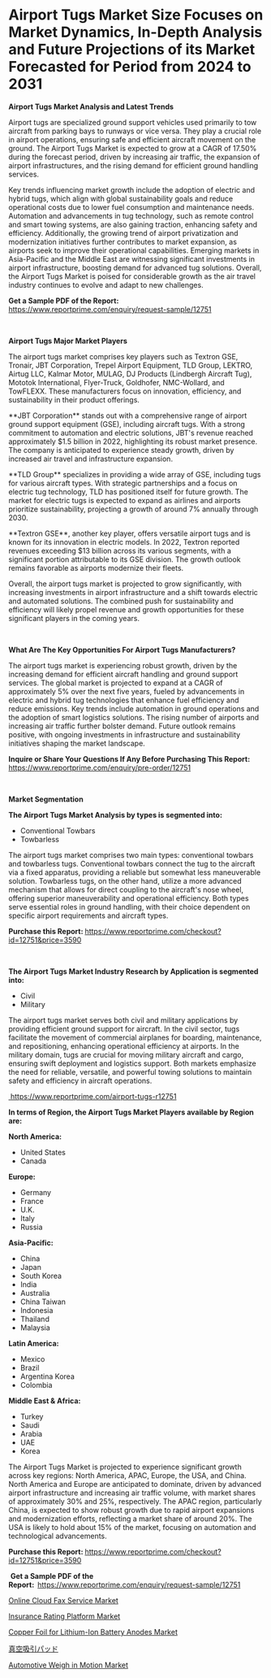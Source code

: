 <p><h1>Airport Tugs Market Size Focuses on Market Dynamics, In-Depth Analysis and Future Projections of its Market Forecasted for Period from 2024 to 2031</h1></p><p><strong>Airport Tugs Market Analysis and Latest Trends</strong></p>
<p><p>Airport tugs are specialized ground support vehicles used primarily to tow aircraft from parking bays to runways or vice versa. They play a crucial role in airport operations, ensuring safe and efficient aircraft movement on the ground. The Airport Tugs Market is expected to grow at a CAGR of 17.50% during the forecast period, driven by increasing air traffic, the expansion of airport infrastructures, and the rising demand for efficient ground handling services. </p><p>Key trends influencing market growth include the adoption of electric and hybrid tugs, which align with global sustainability goals and reduce operational costs due to lower fuel consumption and maintenance needs. Automation and advancements in tug technology, such as remote control and smart towing systems, are also gaining traction, enhancing safety and efficiency. Additionally, the growing trend of airport privatization and modernization initiatives further contributes to market expansion, as airports seek to improve their operational capabilities. Emerging markets in Asia-Pacific and the Middle East are witnessing significant investments in airport infrastructure, boosting demand for advanced tug solutions. Overall, the Airport Tugs Market is poised for considerable growth as the air travel industry continues to evolve and adapt to new challenges.</p></p>
<p><strong>Get a Sample PDF of the Report:&nbsp;</strong> <a href="https://www.reportprime.com/enquiry/request-sample/12751">https://www.reportprime.com/enquiry/request-sample/12751</a></p>
<p>&nbsp;</p>
<p><strong>Airport Tugs Major Market Players</strong></p>
<p><p>The airport tugs market comprises key players such as Textron GSE, Tronair, JBT Corporation, Trepel Airport Equipment, TLD Group, LEKTRO, Airtug LLC, Kalmar Motor, MULAG, DJ Products (Lindbergh Aircraft Tug), Mototok International, Flyer-Truck, Goldhofer, NMC-Wollard, and TowFLEXX. These manufacturers focus on innovation, efficiency, and sustainability in their product offerings.</p><p>**JBT Corporation** stands out with a comprehensive range of airport ground support equipment (GSE), including aircraft tugs. With a strong commitment to automation and electric solutions, JBT's revenue reached approximately $1.5 billion in 2022, highlighting its robust market presence. The company is anticipated to experience steady growth, driven by increased air travel and infrastructure expansion.</p><p>**TLD Group** specializes in providing a wide array of GSE, including tugs for various aircraft types. With strategic partnerships and a focus on electric tug technology, TLD has positioned itself for future growth. The market for electric tugs is expected to expand as airlines and airports prioritize sustainability, projecting a growth of around 7% annually through 2030.</p><p>**Textron GSE**, another key player, offers versatile airport tugs and is known for its innovation in electric models. In 2022, Textron reported revenues exceeding $13 billion across its various segments, with a significant portion attributable to its GSE division. The growth outlook remains favorable as airports modernize their fleets.</p><p>Overall, the airport tugs market is projected to grow significantly, with increasing investments in airport infrastructure and a shift towards electric and automated solutions. The combined push for sustainability and efficiency will likely propel revenue and growth opportunities for these significant players in the coming years.</p></p>
<p>&nbsp;</p>
<p><strong>What Are The Key Opportunities For Airport Tugs Manufacturers?</strong></p>
<p><p>The airport tugs market is experiencing robust growth, driven by the increasing demand for efficient aircraft handling and ground support services. The global market is projected to expand at a CAGR of approximately 5% over the next five years, fueled by advancements in electric and hybrid tug technologies that enhance fuel efficiency and reduce emissions. Key trends include automation in ground operations and the adoption of smart logistics solutions. The rising number of airports and increasing air traffic further bolster demand. Future outlook remains positive, with ongoing investments in infrastructure and sustainability initiatives shaping the market landscape.</p></p>
<p><strong>Inquire or Share Your Questions If Any Before Purchasing This Report:</strong> <a href="https://www.reportprime.com/enquiry/pre-order/12751">https://www.reportprime.com/enquiry/pre-order/12751</a></p>
<p>&nbsp;</p>
<p><strong>Market Segmentation</strong></p>
<p><strong>The Airport Tugs Market Analysis by types is segmented into:</strong></p>
<p><ul><li>Conventional Towbars</li><li>Towbarless</li></ul></p>
<p><p>The airport tugs market comprises two main types: conventional towbars and towbarless tugs. Conventional towbars connect the tug to the aircraft via a fixed apparatus, providing a reliable but somewhat less maneuverable solution. Towbarless tugs, on the other hand, utilize a more advanced mechanism that allows for direct coupling to the aircraft's nose wheel, offering superior maneuverability and operational efficiency. Both types serve essential roles in ground handling, with their choice dependent on specific airport requirements and aircraft types.</p></p>
<p><strong>Purchase this Report:&nbsp;</strong><a href="https://www.reportprime.com/checkout?id=12751&price=3590">https://www.reportprime.com/checkout?id=12751&price=3590</a></p>
<p>&nbsp;</p>
<p><strong>The Airport Tugs Market Industry Research by Application is segmented into:</strong></p>
<p><ul><li>Civil</li><li>Military</li></ul></p>
<p><p>The airport tugs market serves both civil and military applications by providing efficient ground support for aircraft. In the civil sector, tugs facilitate the movement of commercial airplanes for boarding, maintenance, and repositioning, enhancing operational efficiency at airports. In the military domain, tugs are crucial for moving military aircraft and cargo, ensuring swift deployment and logistics support. Both markets emphasize the need for reliable, versatile, and powerful towing solutions to maintain safety and efficiency in aircraft operations.</p></p>
<p><a href="https://www.reportprime.com/airport-tugs-r12751">&nbsp;https://www.reportprime.com/airport-tugs-r12751</a></p>
<p><strong>In terms of Region, the Airport Tugs Market Players available by Region are:</strong></p>
<p>
    <p> <strong> North America: </strong>
        <ul>
            <li>United States</li>
            <li>Canada</li>
        </ul>
        </p> 
    <p> <strong> Europe: </strong>
        <ul>
            <li>Germany</li>
            <li>France</li>
            <li>U.K.</li>
            <li>Italy</li>
            <li>Russia</li>
        </ul>
        </p> 
    <p> <strong> Asia-Pacific: </strong>
        <ul>
            <li>China</li>
            <li>Japan</li>
            <li>South Korea</li>
            <li>India</li>
            <li>Australia</li>
            <li>China Taiwan</li>
            <li>Indonesia</li>
            <li>Thailand</li>
            <li>Malaysia</li>
        </ul>
        </p> 
    <p> <strong> Latin America: </strong>
        <ul>
            <li>Mexico</li>
            <li>Brazil</li>
            <li>Argentina Korea</li>
            <li>Colombia</li>
        </ul>
        </p> 
    <p> <strong> Middle East & Africa: </strong>
        <ul>
            <li>Turkey</li>
            <li>Saudi</li>
            <li>Arabia</li>
            <li>UAE</li>
            <li>Korea</li>
        </ul>
    </p>
    </p>
<p><p>The Airport Tugs Market is projected to experience significant growth across key regions: North America, APAC, Europe, the USA, and China. North America and Europe are anticipated to dominate, driven by advanced airport infrastructure and increasing air traffic volume, with market shares of approximately 30% and 25%, respectively. The APAC region, particularly China, is expected to show robust growth due to rapid airport expansions and modernization efforts, reflecting a market share of around 20%. The USA is likely to hold about 15% of the market, focusing on automation and technological advancements.</p></p>
<p><strong>Purchase this Report: </strong><a href="https://www.reportprime.com/checkout?id=12751&price=3590">https://www.reportprime.com/checkout?id=12751&price=3590</a></p>
<p>&nbsp;<strong>Get a Sample PDF of the Report:&nbsp;&nbsp;</strong><a href="https://www.reportprime.com/enquiry/request-sample/12751">https://www.reportprime.com/enquiry/request-sample/12751</a></p>
<p><strong></strong></p>
<p><p><a href="https://medium.com/@kellygordon08/global-online-cloud-fax-service-industry-types-applications-market-players-regional-growth-e47c03ab5fe6">Online Cloud Fax Service Market</a></p><p><a href="https://medium.com/@kellygordon08/insurance-rating-platform-market-research-report-exploring-market-size-and-revenue-analysis-for-aca065076710">Insurance Rating Platform Market</a></p><p><a href="https://issuu.com/reportprime-2/docs/copper-foil-for-lithium-ion-battery_9d745a15572b68">Copper Foil for Lithium-Ion Battery Anodes Market</a></p><p><a href="https://williamkable67.medium.com/%E3%83%90%E3%82%AD%E3%83%A5%E3%83%BC%E3%83%A0%E3%82%B5%E3%82%AF%E3%82%B7%E3%83%A7%E3%83%B3%E3%83%91%E3%83%83%E3%83%89%E5%B8%82%E5%A0%B4%E3%81%AE%E4%BA%88%E6%B8%AC-%E5%B8%82%E5%A0%B4%E5%8B%95%E5%90%91%E3%81%8A%E3%82%88%E3%81%B3%E5%BD%B1%E9%9F%BF%E5%88%86%E6%9E%90-2024%E5%B9%B4-2031%E5%B9%B4-df61159c1f29">真空吸引パッド</a></p><p><a href="https://github.com/WillieWoodard/Market-Research-Report-List-6/blob/main/automotive-weigh-in-motion-market.md">Automotive Weigh in Motion Market</a></p></p>